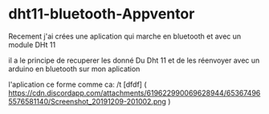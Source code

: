 # dht11-bluetooth-Appventor

Recement j'ai crées une aplication qui marche en bluetooth et avec un module DHt 11

il a le principe de recuperer les donné Du Dht 11 et de les réenvoyer avec un arduino en bluetooth sur mon aplication 

l'aplication ce forme comme ca: 
/t [dfdf] ( https://cdn.discordapp.com/attachments/619622990069628944/653674965576581140/Screenshot_20191209-201002.png ) 
